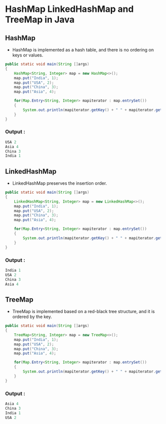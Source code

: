 # HashMap LinkedHashMap and TreeMap in Java

## HashMap

- HashMap is implemented as a hash table, and there is no ordering on keys or values. 


```java
public static void main(String []args)
{
    HashMap<String, Integer> map = new HashMap<>();
    map.put("India", 1);
    map.put("USA", 2);
    map.put("China", 3);
    map.put("Asia", 4);

    for(Map.Entry<String, Integer> mapiterator : map.entrySet())
    {
        System.out.println(mapiterator.getKey() + " " + mapiterator.getValue());
    }
}

```

### Output :

```java
USA 2
Asia 4
China 3
India 1
```


## LinkedHashMap

- LinkedHashMap preserves the insertion order.


```java
public static void main(String []args)
{
    LinkedHashMap<String, Integer> map = new LinkedHashMap<>();
    map.put("India", 1);
    map.put("USA", 2);
    map.put("China", 3);
    map.put("Asia", 4);

    for(Map.Entry<String, Integer> mapiterator : map.entrySet())
    {
        System.out.println(mapiterator.getKey() + " " + mapiterator.getValue());
    }
}

```

### Output :

```java
India 1
USA 2
China 3
Asia 4
```


## TreeMap

- TreeMap is implemented based on a red-black tree structure, and it is ordered by the key.

```java
public static void main(String []args)
{
    TreeMap<String, Integer> map = new TreeMap<>();
    map.put("India", 1);
    map.put("USA", 2);
    map.put("China", 3);
    map.put("Asia", 4);

    for(Map.Entry<String, Integer> mapiterator : map.entrySet())
    {
        System.out.println(mapiterator.getKey() + " " + mapiterator.getValue());
    }
}

```

### Output :

```java
Asia 4
China 3
India 1
USA 2
```






